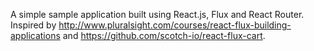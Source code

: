 A simple sample application built using React.js, Flux and React Router. Inspired by http://www.pluralsight.com/courses/react-flux-building-applications and https://github.com/scotch-io/react-flux-cart.

